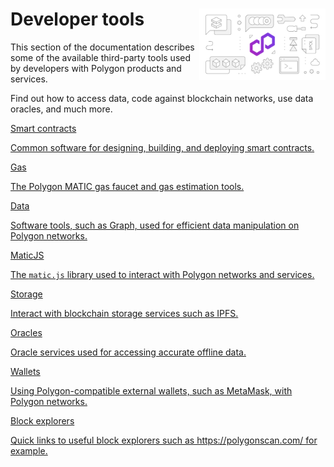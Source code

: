 <div class="section-wrapper product-section-head">
	<div class="hero-image"><img src="../img/home/main-img.svg" loading="lazy" class="hero-image" style="width: 40%; float: right;" alt=""></div>
	<div class="hero-left">
		<h1 class="hero-heading">Developer tools</h1>
		<p class="hero-subtext">This section of the documentation describes some of the available third-party tools used by developers with Polygon products and services.</p>
		<p class="hero-subtext">Find out how to access data, code against blockchain networks, use data oracles, and much more. </p>
	</div>
</div>
<div class="grid-container">
	<div class="grid-item">
		<a href="./smart-contracts/hardhat">
			<div class="product-list-item-header">
				<div class="feature-card-heading">Smart contracts</div>
			</div>
			<p class="feature-paragraph">Common software for designing, building, and deploying smart contracts.</p>
		</a>
	</div>
	<div class="grid-item">
		<a href="./gas/matic-faucet">
			<div class="product-list-item-header">
				<div class="feature-card-heading">Gas</div>
			</div>
			<p class="feature-paragraph">The Polygon MATIC gas faucet and gas estimation tools.</p>
		</a>
	</div>
	<div class="grid-item">
		<a href="./data/the-graph/overview">
			<div class="product-list-item-header">
				<div class="feature-card-heading">Data</div>
			</div>
			<p class="feature-paragraph">Software tools, such as Graph, used for efficient data manipulation on Polygon networks.</p>
		</a>
	</div>
	<div class="grid-item">
		<a href="./matic-js/get-started">
			<div class="product-list-item-header">
				<div class="feature-card-heading">MaticJS</div>
			</div>
			<p class="feature-paragraph">The <code>matic.js</code> library used to interact with Polygon networks and services.</p>
		</a>
	</div>
	<div class="grid-item">
		<a href="./storage/ipfs">
			<div class="product-list-item-header">
				<div class="feature-card-heading">Storage</div>
			</div>
			<p class="feature-paragraph">Interact with blockchain storage services such as IPFS.</p>
		</a>
	</div>
	<div class="grid-item">
		<a href="./oracles/getting-started">
			<div class="product-list-item-header">
				<div class="feature-card-heading">Oracles</div>
			</div>
			<p class="feature-paragraph">Oracle services used for accessing accurate offline data.</p>
		</a>
	</div>
	<div class="grid-item">
		<a href="./wallets/getting-started">
			<div class="product-list-item-header">
				<div class="feature-card-heading">Wallets</div>
			</div>
			<p class="feature-paragraph">Using Polygon-compatible external wallets, such as MetaMask, with Polygon networks.</p>
		</a>
	</div>
	<div class="grid-item">
		<a href="https://polygonscan.com/">
			<div class="product-list-item-header">
				<div class="feature-card-heading">Block explorers</div>
			</div>
			<p class="feature-paragraph">Quick links to useful block explorers such as https://polygonscan.com/ for example.</p>
		</a>
	</div>
</div>
